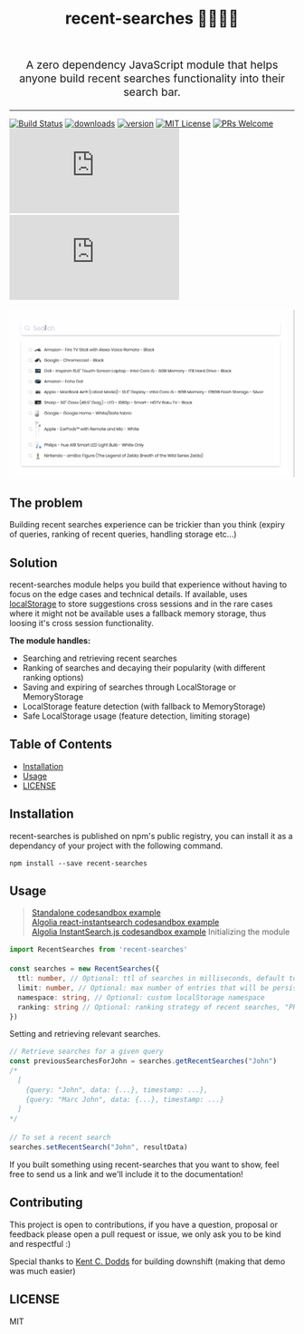 <h1 align="center">
  recent-searches 🕵️‍♀️🕵️‍♂️
  <br>
  <br>
</h1>
<p align="center" style="font-size: 1.2rem;">A zero dependency JavaScript module that helps anyone build recent searches functionality into their search bar.
</p>


<hr />

[![Build Status][build-badge]][build]
[![downloads][downloads-badge]][npmcharts] [![version][version-badge]][package]
[![MIT License][license-badge]][license]
[![PRs Welcome][prs-badge]][prs]
[![size][size-badge]][unpkg-dist] [![gzip size][gzip-badge]][unpkg-dist]

![Example implementation](https://raw.githubusercontent.com/JonasBa/recent-searches/master/RecentSearchesUX.gif)

## The problem

Building recent searches experience can be trickier than you think (expiry of queries, ranking of recent queries, handling storage etc...)

## Solution
recent-searches module helps you build that experience without having to focus on the edge cases and technical details. If available, uses [localStorage](https://developer.mozilla.org/en-US/docs/Web/API/Window/localStorage) to store suggestions cross sessions and in the rare cases where it might not be available uses a fallback memory storage, thus loosing it's cross session functionality.

__The module handles:__
- Searching and retrieving recent searches
- Ranking of searches and decaying their popularity (with different ranking options)
- Saving and expiring of searches through LocalStorage or MemoryStorage
- LocalStorage feature detection (with fallback to MemoryStorage)
- Safe LocalStorage usage (feature detection, limiting storage)

## Table of Contents

<!-- START doctoc generated TOC please keep comment here to allow auto update -->
<!-- DON'T EDIT THIS SECTION, INSTEAD RE-RUN doctoc TO UPDATE -->

- [Installation](#installation)
- [Usage](#usage)
- [LICENSE](#license)

<!-- END doctoc generated TOC please keep comment here to allow auto update -->

## Installation

recent-searches is published on npm's public registry, you can install it as a dependancy of your project with the following command.
```
npm install --save recent-searches
```

## Usage

> [Standalone codesandbox example](https://codesandbox.io/s/8k21924m5l) <br/>
> [Algolia react-instantsearch codesandbox example](https://codesandbox.io/s/m18wjy69) <br/>
> [Algolia InstantSearch.js codesandbox example](https://codesandbox.io/s/62j3k7097r)
Initializing the module

```ts
import RecentSearches from 'recent-searches'

const searches = new RecentSearches({
  ttl: number, // Optional: ttl of searches in milliseconds, default to 24h (1000 * 60 * 60 * 24)
  limit: number, // Optional: max number of entries that will be persisted, default is 50
  namespace: string, // Optional: custom localStorage namespace
  ranking: string // Optional: ranking strategy of recent searches, "PROXIMITY" | "TIME" | "PROXIMITY_AND_TIME", default is "PROXIMITY_AND_TIME"
})

```

Setting and retrieving relevant searches.

```ts
// Retrieve searches for a given query
const previousSearchesForJohn = searches.getRecentSearches("John")
/* 
  [ 
    {query: "John", data: {...}, timestamp: ...},
    {query: "Marc John", data: {...}, timestamp: ...}
  ] 
*/

// To set a recent search
searches.setRecentSearch("John", resultData)

```

If you built something using recent-searches that you want to show, feel free to send us a link and we'll include it to the documentation!

## Contributing

This project is open to contributions, if you have a question, proposal or feedback please open a pull request or issue, we only ask you to be kind and respectful :)

Special thanks to [Kent C. Dodds](https://twitter.com/kentcdodds?ref_src=twsrc%5Egoogle%7Ctwcamp%5Eserp%7Ctwgr%5Eauthor) for building downshift (making that demo was much easier)

## LICENSE

MIT

[npm]: https://www.npmjs.com/
[node]: https://nodejs.org
[build-badge]: https://circleci.com/gh/JonasBa/recent-searches/tree/master.svg?style=svg
[build]: https://circleci.com/gh/JonasBa/recent-searches
[coverage-badge]: https://img.shields.io/codecov/c/github/recent-searches/recent-searches.svg?style=flat-square
[coverage]: https://codecov.io/github/recent-searches/recent-searches
[version-badge]: https://img.shields.io/npm/v/recent-searches.svg?style=flat-square
[package]: https://www.npmjs.com/package/recent-searches
[downloads-badge]: https://img.shields.io/npm/dm/recent-searches.svg?style=flat-square
[npmcharts]: http://npmcharts.com/compare/recent-searches
[license-badge]: https://img.shields.io/npm/l/recent-searches.svg?style=flat-square
[license]: https://github.com/recent-searches/recent-searches/blob/master/LICENSE
[prs-badge]: https://img.shields.io/badge/PRs-welcome-brightgreen.svg?style=flat-square
[prs]: http://makeapullrequest.com
[react-badge]: https://img.shields.io/badge/%E2%9A%9B%EF%B8%8F-(p)react-00d8ff.svg?style=flat-square
[react]: https://facebook.github.io/react/
[gzip-badge]: http://img.badgesize.io/https://unpkg.com/recent-searches/dist/index.min.js?compression=gzip&label=gzip%20size&style=flat-square
[size-badge]: http://img.badgesize.io/https://unpkg.com/recent-searches/dist/index.min.js?label=size&style=flat-square
[unpkg-dist]: https://unpkg.com/recent-searches/dist/
[module-formats-badge]: https://img.shields.io/badge/module%20formats-umd%2C%20cjs%2C%20es-green.svg?style=flat-square
[spectrum-badge]: https://withspectrum.github.io/badge/badge.svg
[spectrum]: https://spectrum.chat/recent-searches
[emojis]: https://github.com/kentcdodds/all-contributors#emoji-key
[all-contributors]: https://github.com/kentcdodds/all-contributors
[ryan]: https://github.com/ryanflorence
[compound-components-lecture]: https://courses.reacttraining.com/courses/advanced-react/lectures/3060560
[react-autocomplete]: https://www.npmjs.com/package/react-autocomplete
[jquery-complete]: https://jqueryui.com/autocomplete/
[examples]: https://codesandbox.io/search?refinementList%5Btags%5D%5B0%5D=recent-searches%3Aexample&page=1
[yt-playlist]: https://www.youtube.com/playlist?list=PLV5CVI1eNcJh5CTgArGVwANebCrAh2OUE